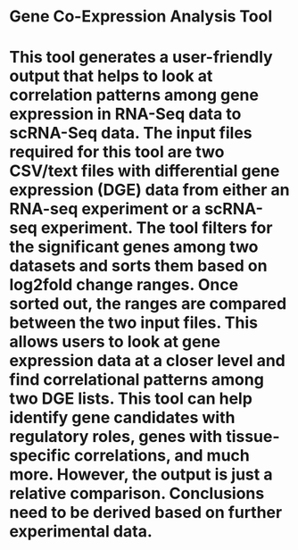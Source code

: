 <h1> Gene Co-Expression Analysis Tool <h1>
  
This tool generates a user-friendly output that helps to look at correlation patterns among gene expression in RNA-Seq data to scRNA-Seq data. The input files required for this tool are two CSV/text files with differential gene expression (DGE) data from either an RNA-seq experiment or a scRNA-seq experiment. The tool filters for the significant genes among two datasets and sorts them based on log2fold change ranges. Once sorted out, the ranges are compared between the two input files. This allows users to look at gene expression data at a closer level and find correlational patterns among two DGE lists. This tool can help identify gene candidates with regulatory roles, genes with tissue-specific correlations, and much more. However, the output is just a relative comparison. Conclusions need to be derived based on further experimental data.
